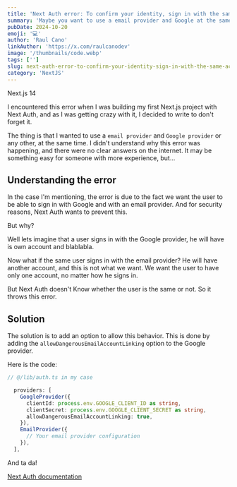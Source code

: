```yaml
---
title: 'Next Auth error: To confirm your identity, sign in with the same account you used originally.'
summary: 'Maybe you want to use a email provider and Google at the same time.'
pubDate: 2024-10-20
emoji: '💻'
author: 'Raul Cano'
linkAuthor: 'https://x.com/raulcanodev'
image: '/thumbnails/code.webp'
tags: ['']
slug: next-auth-error-to-confirm-your-identity-sign-in-with-the-same-account-you-used-originally
category: 'NextJS'
---
```

Next.js 14

I encountered this error when I was building my first Next.js project with Next Auth, and as I was getting crazy with it, I decided to write to don't forget it.

The thing is that I wanted to use a `email provider` and `Google provider` or any other, at the same time. I didn't understand why this error was happening, and there were no clear answers on the internet. It may be something easy for someone with more experience, but...

## Understanding the error

In the case I'm mentioning, the error is due to the fact we want the user to be able to sign in with Google and with an email provider. And for security reasons, Next Auth wants to prevent this.

But why?

Well lets imagine that a user signs in with the Google provider, he will have is own account and blablabla.

Now what if the same user signs in with the email provider? He will have another account, and this is not what we want. We want the user to have only one account, no matter how he signs in.

But Next Auth doesn't Know whether the user is the same or not. So it throws this error.

## Solution

The solution is to add an option to allow this behavior. This is done by adding the `allowDangerousEmailAccountLinking` option to the Google provider.

Here is the code:

```typescript
// @/lib/auth.ts in my case

  providers: [
    GoogleProvider({
      clientId: process.env.GOOGLE_CLIENT_ID as string,
      clientSecret: process.env.GOOGLE_CLIENT_SECRET as string,
      allowDangerousEmailAccountLinking: true,
    }),
    EmailProvider({
      // Your email provider configuration
    }),
  ],
```
And ta da!

[Next Auth documentation](https://next-auth.js.org/configuration/providers/oauth#allowdangerousemailaccountlinking-option)
